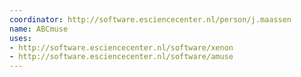 ```yaml
---
coordinator: http://software.esciencecenter.nl/person/j.maassen
name: ABCmuse
uses:
- http://software.esciencecenter.nl/software/xenon
- http://software.esciencecenter.nl/software/amuse
---
```


